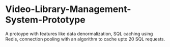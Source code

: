 # Video-Library-Management-System-Prototype

A protoype with features like data denormalization, SQL caching using Redis, connection pooling with an algorithm to cache upto 20 SQL requests.
